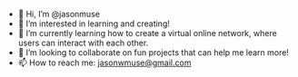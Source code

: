 - 👋 Hi, I’m @jasonmuse
- 👀 I’m interested in learning and creating!
- 🌱 I’m currently learning how to create a virtual online network, where users can interact with each other.
- 💞️ I’m looking to collaborate on fun projects that can help me learn more!
- 📫 How to reach me: jasonwmuse@gmail.com

<!---
jasonmuse/jasonmuse is a ✨ special ✨ repository because its `README.md` (this file) appears on your GitHub profile.
You can click the Preview link to take a look at your changes.
--->
